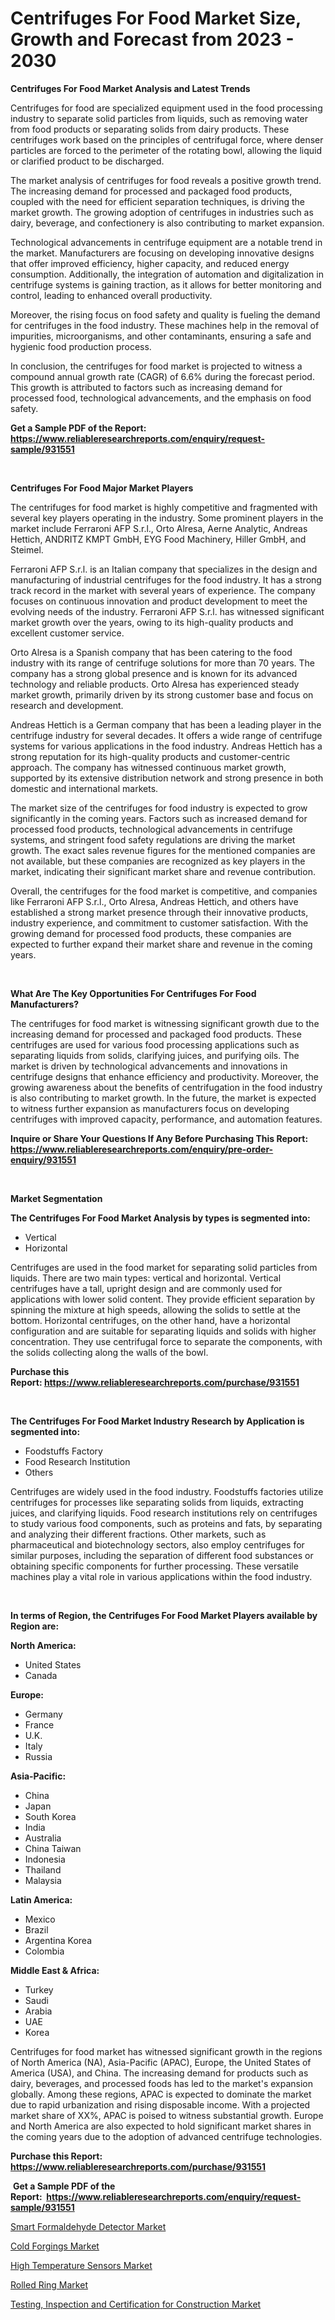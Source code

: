 <p><h1>Centrifuges For Food Market Size, Growth and Forecast from 2023 - 2030</h1></p><p><strong>Centrifuges For Food Market Analysis and Latest Trends</strong></p>
<p><p>Centrifuges for food are specialized equipment used in the food processing industry to separate solid particles from liquids, such as removing water from food products or separating solids from dairy products. These centrifuges work based on the principles of centrifugal force, where denser particles are forced to the perimeter of the rotating bowl, allowing the liquid or clarified product to be discharged.</p><p>The market analysis of centrifuges for food reveals a positive growth trend. The increasing demand for processed and packaged food products, coupled with the need for efficient separation techniques, is driving the market growth. The growing adoption of centrifuges in industries such as dairy, beverage, and confectionery is also contributing to market expansion.</p><p>Technological advancements in centrifuge equipment are a notable trend in the market. Manufacturers are focusing on developing innovative designs that offer improved efficiency, higher capacity, and reduced energy consumption. Additionally, the integration of automation and digitalization in centrifuge systems is gaining traction, as it allows for better monitoring and control, leading to enhanced overall productivity.</p><p>Moreover, the rising focus on food safety and quality is fueling the demand for centrifuges in the food industry. These machines help in the removal of impurities, microorganisms, and other contaminants, ensuring a safe and hygienic food production process.</p><p>In conclusion, the centrifuges for food market is projected to witness a compound annual growth rate (CAGR) of 6.6% during the forecast period. This growth is attributed to factors such as increasing demand for processed food, technological advancements, and the emphasis on food safety.</p></p>
<p><strong>Get a Sample PDF of the Report:&nbsp; <a href="https://www.reliableresearchreports.com/enquiry/request-sample/931551">https://www.reliableresearchreports.com/enquiry/request-sample/931551</a></strong></p>
<p>&nbsp;</p>
<p><strong>Centrifuges For Food Major Market Players</strong></p>
<p><p>The centrifuges for food market is highly competitive and fragmented with several key players operating in the industry. Some prominent players in the market include Ferraroni AFP S.r.l., Orto Alresa, Aerne Analytic, Andreas Hettich, ANDRITZ KMPT GmbH, EYG Food Machinery, Hiller GmbH, and Steimel.</p><p>Ferraroni AFP S.r.l. is an Italian company that specializes in the design and manufacturing of industrial centrifuges for the food industry. It has a strong track record in the market with several years of experience. The company focuses on continuous innovation and product development to meet the evolving needs of the industry. Ferraroni AFP S.r.l. has witnessed significant market growth over the years, owing to its high-quality products and excellent customer service.</p><p>Orto Alresa is a Spanish company that has been catering to the food industry with its range of centrifuge solutions for more than 70 years. The company has a strong global presence and is known for its advanced technology and reliable products. Orto Alresa has experienced steady market growth, primarily driven by its strong customer base and focus on research and development.</p><p>Andreas Hettich is a German company that has been a leading player in the centrifuge industry for several decades. It offers a wide range of centrifuge systems for various applications in the food industry. Andreas Hettich has a strong reputation for its high-quality products and customer-centric approach. The company has witnessed continuous market growth, supported by its extensive distribution network and strong presence in both domestic and international markets.</p><p>The market size of the centrifuges for food industry is expected to grow significantly in the coming years. Factors such as increased demand for processed food products, technological advancements in centrifuge systems, and stringent food safety regulations are driving the market growth. The exact sales revenue figures for the mentioned companies are not available, but these companies are recognized as key players in the market, indicating their significant market share and revenue contribution.</p><p>Overall, the centrifuges for the food market is competitive, and companies like Ferraroni AFP S.r.l., Orto Alresa, Andreas Hettich, and others have established a strong market presence through their innovative products, industry experience, and commitment to customer satisfaction. With the growing demand for processed food products, these companies are expected to further expand their market share and revenue in the coming years.</p></p>
<p>&nbsp;</p>
<p><strong>What Are The Key Opportunities For Centrifuges For Food Manufacturers?</strong></p>
<p><p>The centrifuges for food market is witnessing significant growth due to the increasing demand for processed and packaged food products. These centrifuges are used for various food processing applications such as separating liquids from solids, clarifying juices, and purifying oils. The market is driven by technological advancements and innovations in centrifuge designs that enhance efficiency and productivity. Moreover, the growing awareness about the benefits of centrifugation in the food industry is also contributing to market growth. In the future, the market is expected to witness further expansion as manufacturers focus on developing centrifuges with improved capacity, performance, and automation features.</p></p>
<p><strong>Inquire or Share Your Questions If Any Before Purchasing This Report: <a href="https://www.reliableresearchreports.com/enquiry/pre-order-enquiry/931551">https://www.reliableresearchreports.com/enquiry/pre-order-enquiry/931551</a></strong></p>
<p>&nbsp;</p>
<p><strong>Market Segmentation</strong></p>
<p><strong>The Centrifuges For Food Market Analysis by types is segmented into:</strong></p>
<p><ul><li>Vertical</li><li>Horizontal</li></ul></p>
<p><p>Centrifuges are used in the food market for separating solid particles from liquids. There are two main types: vertical and horizontal. Vertical centrifuges have a tall, upright design and are commonly used for applications with lower solid content. They provide efficient separation by spinning the mixture at high speeds, allowing the solids to settle at the bottom. Horizontal centrifuges, on the other hand, have a horizontal configuration and are suitable for separating liquids and solids with higher concentration. They use centrifugal force to separate the components, with the solids collecting along the walls of the bowl.</p></p>
<p><strong>Purchase this Report:&nbsp;<a href="https://www.reliableresearchreports.com/purchase/931551">https://www.reliableresearchreports.com/purchase/931551</a></strong></p>
<p>&nbsp;</p>
<p><strong>The Centrifuges For Food Market Industry Research by Application is segmented into:</strong></p>
<p><ul><li>Foodstuffs Factory</li><li>Food Research Institution</li><li>Others</li></ul></p>
<p><p>Centrifuges are widely used in the food industry. Foodstuffs factories utilize centrifuges for processes like separating solids from liquids, extracting juices, and clarifying liquids. Food research institutions rely on centrifuges to study various food components, such as proteins and fats, by separating and analyzing their different fractions. Other markets, such as pharmaceutical and biotechnology sectors, also employ centrifuges for similar purposes, including the separation of different food substances or obtaining specific components for further processing. These versatile machines play a vital role in various applications within the food industry.</p></p>
<p>&nbsp;</p>
<p><strong>In terms of Region, the Centrifuges For Food Market Players available by Region are:</strong></p>
<p>
    <p> <strong> North America: </strong>
        <ul>
            <li>United States</li>
            <li>Canada</li>
        </ul>
        </p> 
    <p> <strong> Europe: </strong>
        <ul>
            <li>Germany</li>
            <li>France</li>
            <li>U.K.</li>
            <li>Italy</li>
            <li>Russia</li>
        </ul>
        </p> 
    <p> <strong> Asia-Pacific: </strong>
        <ul>
            <li>China</li>
            <li>Japan</li>
            <li>South Korea</li>
            <li>India</li>
            <li>Australia</li>
            <li>China Taiwan</li>
            <li>Indonesia</li>
            <li>Thailand</li>
            <li>Malaysia</li>
        </ul>
        </p> 
    <p> <strong> Latin America: </strong>
        <ul>
            <li>Mexico</li>
            <li>Brazil</li>
            <li>Argentina Korea</li>
            <li>Colombia</li>
        </ul>
        </p> 
    <p> <strong> Middle East & Africa: </strong>
        <ul>
            <li>Turkey</li>
            <li>Saudi</li>
            <li>Arabia</li>
            <li>UAE</li>
            <li>Korea</li>
        </ul>
    </p>
    </p>
<p><p>Centrifuges for food market has witnessed significant growth in the regions of North America (NA), Asia-Pacific (APAC), Europe, the United States of America (USA), and China. The increasing demand for products such as dairy, beverages, and processed foods has led to the market's expansion globally. Among these regions, APAC is expected to dominate the market due to rapid urbanization and rising disposable income. With a projected market share of XX%, APAC is poised to witness substantial growth. Europe and North America are also expected to hold significant market shares in the coming years due to the adoption of advanced centrifuge technologies.</p></p>
<p><strong>Purchase this Report: <a href="https://www.reliableresearchreports.com/purchase/931551">https://www.reliableresearchreports.com/purchase/931551</a></strong></p>
<p>&nbsp;<strong>Get a Sample PDF of the Report:&nbsp;&nbsp;<a href="https://www.reliableresearchreports.com/enquiry/request-sample/931551">https://www.reliableresearchreports.com/enquiry/request-sample/931551</a></strong></p>
<p><strong></strong></p>
<p><p><a href="https://issuu.com/reportprime-2/docs/smart-formaldehyde-detector-market-size-2030.pptx?fr=xKAE9_zU1NQ">Smart Formaldehyde Detector Market</a></p><p><a href="https://www.linkedin.com/pulse/cold-forgings-market-share-amp-new-trends-analysis-ll9he/">Cold Forgings Market</a></p><p><a href="https://www.reportprime.com/high-temperature-sensors-r1572">High Temperature Sensors Market</a></p><p><a href="https://www.linkedin.com/pulse/rolled-ring-market-size-2023-2030-global-industrial-znlze/">Rolled Ring Market</a></p><p><a href="https://medium.com/@yashreports27/testing-inspection-and-certification-for-construction-market-size-growth-forecast-2023-2030-0b6c26596a76">Testing, Inspection and Certification for Construction Market</a></p></p>